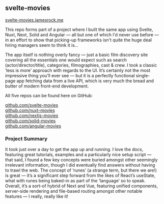 ## svelte-movies

[svelte-movies.jamesrock.me](https://svelte-movies.jamesrock.me)

This repo forms part of a project where I built the same app using Svelte, Nuxt, Next, Solid and Angular — all but one of which I'd never use before — in an effort to show that picking-up frameworks isn't quite the huge deal hiring managers seem to think it is...

The app itself is nothing overly fancy — just a basic film discovery site covering all the essentials one would expect such as search (actor/director/title), categories, filmographies, cast & crew. I took a classic ‘less is more’ approach with regards to the UI. It’s certainly not the most impressive thing you’ll ever see — but it is a perfectly functional single-page app fetching data from a live API, which is very much the bread and butter of modern front-end development.

All five repos can be found here on GitHub:

[github.com/svelte-movies](https://github.com/jamesrock/svelte-movies)  
[github.com/nuxt-movies](https://github.com/jamesrock/nuxt-movies)  
[github.com/nextjs-movies](https://github.com/jamesrock/nextjs-movies)  
[github.com/solid-movies](https://github.com/jamesrock/solid-movies)  
[github.com/angular-movies](https://github.com/jamesrock/angular-movies)  

### Project Summary

It took just over a day to get the app up and running. I love the docs, featuring great tutorials, examples and a particularly nice setup script — that said, I found a few key concepts were buried amongst other seemingly irrelevant information, though I did eventually find answers without having to trawl the web. The concept of ‘runes’ (a strange term, but there we are!) is great — it’s a significant step forward from the likes of React’s useState, what with runes being baked-in as part of the ‘language’ so to speak. Overall, it’s a sort-of hybrid of Next and Vue, featuring unified components, server-side rendering and file-based routing amongst other notable features — I really, really like it!
